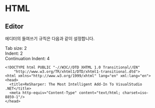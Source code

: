 HTML
====

## Editor
에디터의 들여쓰기 규칙은 다음과 같이 설정합니다.

Tab size: 2  
Indent: 2  
Continuation Indent: 4  

```
<!DOCTYPE html PUBLIC "-//W3C//DTD XHTML 1.0 Transitional//EN"
    "http://www.w3.org/TR/xhtml1/DTD/xhtml1-transitional.dtd">
<html xmlns="http://www.w3.org/1999/xhtml" lang="en" xml:lang="en">
<head>
  <title>ReSharper: The Most Intelligent Add-In To VisualStudio .NET</title>
  <meta http-equiv="Content-Type" content="text/html; charset=iso-8859-1"/>
</head>
```
